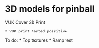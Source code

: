# 3D models for pinball
VUK Cover 3D Print

    * VUK print tested possitive

To do:
    * Top textures
    * Ramp test
    
